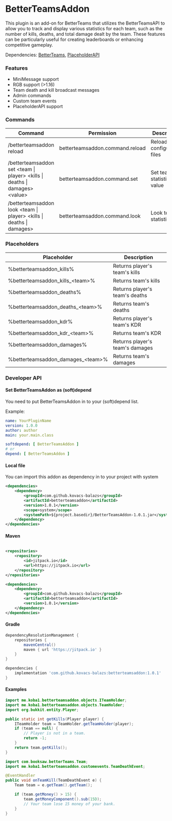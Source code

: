 # BetterTeamsAddon

This plugin is an add-on for BetterTeams that utilizes the BetterTeamsAPI to allow you to track and display various
statistics for each team, such as the number of kills, deaths, and total damage dealt by the team. These features can be
particularly useful for creating leaderboards or enhancing competitive gameplay.

Dependencies: [BetterTeams](https://www.spigotmc.org/resources/better-teams.17129/), [PlaceholderAPI](https://www.spigotmc.org/resources/placeholderapi.6245/)

### Features

- MiniMessage support
- RGB support (>1.16)
- Team death and kill broadcast messages
- Admin commands
- Custom team events
- PlaceholderAPI support

### Commands

| Command                                                                           | Permission                      | Description                |
|-----------------------------------------------------------------------------------|---------------------------------|----------------------------|
| /betterteamsaddon reload                                                          | betterteamsaddon.command.reload | Reload configuration files |
| /betterteamsaddon set \<team \| player\> \<kills \| deaths \| damages\> \<value\> | betterteamsaddon.command.set    | Set team's statistic value |
| /betterteamsaddon look \<team \| player\> \<kills \| deaths \| damages\>          | betterteamsaddon.command.look   | Look team's statistics     |

### Placeholders

| Placeholder                         | Description                     |
|-------------------------------------|---------------------------------|
| %betterteamsaddon_kills%            | Returns player's team's kills   |
| %betterteamsaddon_kills_\<team\>%   | Returns team's kills            |
| %betterteamsaddon_deaths%           | Returns player's team's deaths  |
| %betterteamsaddon_deaths_\<team\>%  | Returns team's deaths           |
| %betterteamsaddon_kdr%              | Returns player's team's KDR     |
| %betterteamsaddon_kdr_\<team\>%     | Returns team's KDR              |
| %betterteamsaddon_damages%          | Returns player's team's damages |
| %betterteamsaddon_damages_\<team\>% | Returns team's damages          |

### Developer API

#### Set BetterTeamsAddon as (soft)depend

You need to put BetterTeamsAddon in to your (soft)depend list.

Example:

```yml
name: YourPluginName
version: 1.0.0
author: author
main: your.main.class

softdepend: [ BetterTeamsAddon ]
# or
depend: [ BetterTeamsAddon ]
```

#### Local file
You can import this addon as dependency in to your project with system

```xml
<dependencies>
    <dependency>
        <groupId>com.github.kovacs-balazs</groupId>
        <artifactId>betterteamsaddon</artifactId>
        <version>1.0.1</version>
        <scope>system</scope>
        <systemPath>${project.basedir}/BetterTeamsAddon-1.0.1.jar</systemPath>
    </dependency>
</dependencies>
```

#### Maven

```xml

<repositories>
    <repository>
        <id>jitpack.io</id>
        <url>https://jitpack.io</url>
    </repository>
</repositories>

<dependencies>
    <dependency>
        <groupId>com.github.kovacs-balazs</groupId>
        <artifactId>betterteamsaddon</artifactId>
        <version>1.0.1</version>
    </dependency>
</dependencies>
```

#### Gradle

```gradle
dependencyResolutionManagement {
    repositories {
        mavenCentral()
        maven { url 'https://jitpack.io' }
    }
}

dependencies {
    implementation 'com.github.kovacs-balazs:betterteamsaddon:1.0.1'
}
```

#### Examples

```java
import me.koba1.betterteamsaddon.objects.ITeamHolder;
import me.koba1.betterteamsaddon.objects.TeamHolder;
import org.bukkit.entity.Player;

public static int getKills(Player player) {
    ITeamHolder team = TeamHolder.getTeamHolder(player);
    if (team == null) {
        // Player is not in a team.
        return -1;
    }
    return team.getKills();
}
```

```java
import com.booksaw.betterTeams.Team;
import me.koba1.betterteamsaddon.customevents.TeamDeathEvent;

@EventHandler
public void onTeamKill(TeamDeathEvent e) {
    Team team = e.getTeam().getTeam();

    if (team.getMoney() > 15) {
        team.getMoneyComponent().sub(15D);
        // Your team lose 15 money of your bank.
    }
}
```

